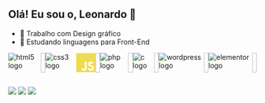 ## Olá! Eu sou o, Leonardo 👋


- 🔭 Trabalho com Design gráfico
- 🌱 Estudando linguagens para Front-End

<div style="display: flex" aling-itens:"center"><br>
 <img src="https://cdn.jsdelivr.net/gh/devicons/devicon/icons/html5/html5-original.svg" height="40" alt="html5 logo"  />
 <img width="12" />
  <img src="https://cdn.jsdelivr.net/gh/devicons/devicon/icons/css3/css3-original.svg" height="40" alt="css3 logo"  />
  <img align="center" alt="Rafa-Js" height="40" width="40" src="https://raw.githubusercontent.com/devicons/devicon/master/icons/javascript/javascript-plain.svg">
 <img width="12" />
  <img src="https://cdn.jsdelivr.net/gh/devicons/devicon/icons/php/php-original.svg" height="40" alt="php logo"  />
 <img width="12" />
  <img src="https://cdn.jsdelivr.net/gh/devicons/devicon/icons/c/c-original.svg" height="40" alt="c logo"  />
 <img width="12" />
  <img src="https://cdn.jsdelivr.net/gh/devicons/devicon/icons/wordpress/wordpress-original.svg" height="40" alt="wordpress logo"  />
 <img width="12" />
  <img src="https://img.icons8.com/?size=100&id=BnOyV43gP7fZ&format=png&color=000000" height="40" alt="elementor logo"  />
  <img width="12" />
  
</div>
  
  ##
 
<div> 
  <a href="https://instagram.com/leonardorejani__" target="_blank"><img src="https://img.shields.io/badge/-Instagram-%23E4405F?style=for-the-badge&logo=instagram&logoColor=white" target="_blank"></a>
  <a href = "mailto:leonardotbrejani@gmail.com"><img src="https://img.shields.io/badge/-Gmail-%23333?style=for-the-badge&logo=gmail&logoColor=white" target="_blank"></a>
  <a href="https://www.linkedin.com/in/leonardo-rejani-59559331b?utm_source=share&utm_campaign=share_via&utm_content=profile&utm_medium=android_app)" target="_blank"><img src="https://img.shields.io/badge/-LinkedIn-%230077B5?style=for-the-badge&logo=linkedin&logoColor=white" target="_blank"></a> 
  
</div>

